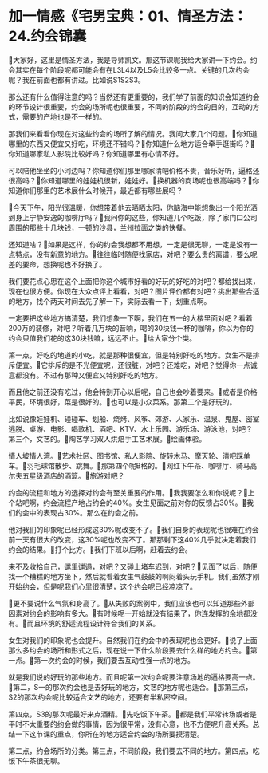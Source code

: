 # 加一情感《宅男宝典：01、情圣方法：24.约会锦囊

🎼大家好，这里是情圣方法，我是导师凯文。那这节课呢我给大家讲一下约会。约会其实在每个阶段呢都可能会有在L3L4以及L5会比较多一点。关键的几次约会呢？我在前面也都有讲过。比如说S1S2S3。

那么还有什么值得注意的吗？当然还有更重要的，我们学了前面的知识会知道约会的环节设计很重要，约会的场所呢也很重要，不同的阶段的约会的目的，互动的方式，需要的产地也是不一样的。

那我们来看看你现在对这些约会的场所了解的情况。我问大家几个问题。🎼你知道哪里的东西又便宜又好吃，环境还不错吗？🎼你知道什么地方适合牵手逛街吗？🎼你知道哪家私人影院比较好吗？你知道哪里有心情不好。

可以陪他坐坐的小河边吗？你知道你们那里哪家清吧价格不贵，音乐好听，逼格还很高吗？🎼你知道哪里的娃娃机很新，娃娃好。🎼换机器的商场呢也很高端吗？🎼你知道你们那里的艺术展什么时候开，最近都有哪些展吗？

🎼今天下午，阳光很温暖，你想带着他去晒晒太阳，你脑海中能想象出一个阳光洒到身上宁静安逸的咖啡厅吗？🎼我问你的这些，你知道几个吃饭，除了家门口公司周围的那些十几块钱，一顿的沙县，兰州拉面之类的快餐。

还知道啥？🎼如果是这样，你的约会我想都不用想，一定是很无聊，一定是没有一点特点，没有新意的地方。🎼往往临时随便找家店，对吧？要么贵的离谱，要么呢差的要命，想换呢也不好换了。

我们要花点心思在这个上面把你这个城市好看的好玩的好吃的对吧？都给找出来，现在也很方便。你现在大众点评上看看，对吧？图片评价都有对吧？挑出那些合适的地方，找个两天时间去先了解一下，实际去看一下，划重点啊。

一定要把这些地方搞清楚，我们想象一下啊，我们在五一的大楼里面对吧？看着200万的装修，对吧？听着几万块的音响，喝的30块钱一杯的咖啡，你以为你的约会只值我们花的这30块钱嘛，远远不止。🎼给大家分个类。

第一点，好吃的地道的小吃，就是那种很便宜，但是特别好吃的地方。女生不是排斥便宜。🎼它排斥的是不光便宜呢，还很脏，对吧？还难吃，对吧？觉得你一点诚意都没有。不过有那种又便宜又特别好吃的地方。

而且他之前还没有吃过，他会特别开心以后呢，自己也会吵着要来。🎼或者是价格平民，环境很好，菜是很好的。🎼也可以是小众菜系。那第二个是好玩的。

比如说像娃娃机、碰碰车、划船、烧烤、风筝、郊游、人家乐、温泉、鬼屋、密室逃脱、桌游、电影、唱歌机、酒吧、KTV、水上乐园、游乐场、游泳池，对吧？第三个，文艺的。🎼陶艺学习双人烘焙手工艺术展。🎼绘画体验。

情人坡情人湾。🎼艺术社区、图书馆、私人影院、旋转木马、摩天轮、清吧踩单车。🎼羽毛球馆散步、跳舞。🎼那第四个呢B格的。🎼网红下午茶、咖啡厅、骑马高尔夫五星级酒店的酒篮。🎼旅游对吧？

约会的流程和地方的选择对约会有至关重要的作用。🎼我我要怎么和你说呢？🎼上个站吧啊，约会流程产地占约会的40%。女生见面之前对你的反馈占30%。🎼我们约会中的表现占30%。那么在约会之前。

他对我们的印象呢已经形成这30%呢改变不了。🎼我们自身的表现呢也很难在约会前一天有很大的改变，这30%呢也改变不了。那那剩下这40%几乎就决定着我们约会的结果。🎼打个比方。🎼我们下班以后啊，赶着去约会。

来不及收拾自己，邋里邋遢，对吧？又碰上堵车迟到，对吧？🎼见面了以后，随便找一个糟糕的地方坐下，然后就看着女生气鼓鼓的啊闷着头玩手机。我们虽然才刚开始约会，但是呢我们心里很清楚，这个约会呢已经凉凉了。

🎼更不要说什么气氛和身高了。🎼从失败的案例中，我们应该也可以知道那些外部因素对约会的影响有多大。🎼有时候呢一开始就没有结果了，你连发挥的余地都没有。🎼而且环境的舒适流程设计符合我们的关系。

女生对我们的印象呢也会提升。自然我们在约会中的表现呢也会更好。🎼说了上面那么多约会的场所和形式之后，现在说一下什么阶段要去什么样的地方约会。🎼第一点。🎼第一次约会的时候，我们要去互动性强一点的地方。

就是我们说的好玩的那些地方。而且呢第一次约会呢要注意场地的逼格要高一点。🎼第二，S一的那次约会也是去好玩的地方，文艺的地方呢也适合。🎼那第三点，S2的那次约会呢比较适合文艺的地方，还要有半私密空间。

第四点，S3的那次呢最好来点酒精。🎼先吃饭下午茶。🎼都是我们平常转场或者是平时不太重要的约会做的事情，因为很平常，没有心意，也不方便呢升高关系。总结一下这节课的重点，你所在的地方适合约会的场所要摸清楚。

第二点，约会场所的分类。第三点，不同阶段，我们要去不同的地方。第四点，吃饭下午茶很无聊。